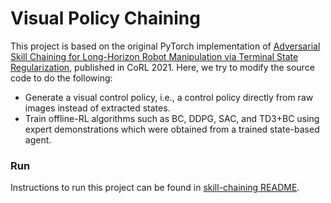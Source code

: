 # Visual Policy Chaining

This project is based on the original PyTorch implementation of [Adversarial Skill Chaining for Long-Horizon Robot Manipulation via Terminal State Regularization](https://clvrai.com/skill-chaining), published in CoRL 2021. Here, we try to modify the source code to do the following:

- Generate a visual control policy, i.e., a control policy directly from raw images instead of extracted states.
- Train offline-RL algorithms such as BC, DDPG, SAC, and TD3+BC using expert demonstrations which were obtained from a trained state-based agent.



### Run 

Instructions to run this project can be found in [skill-chaining README](./README_skill-chaining.md).